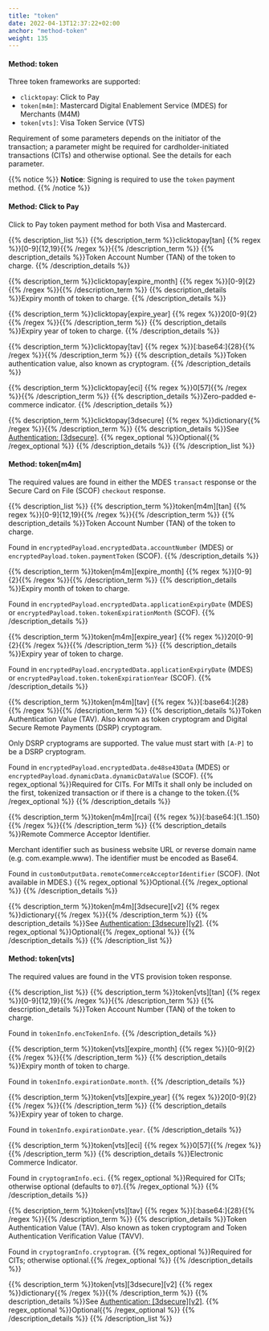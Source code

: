```yaml
---
title: "token"
date: 2022-04-13T12:37:22+02:00
anchor: "method-token"
weight: 135
---
```

#### Method: token

Three token frameworks are supported:

* `clicktopay`: Click to Pay
* `token[m4m]`: Mastercard Digital Enablement Service (MDES) for Merchants (M4M)
* `token[vts]`: Visa Token Service (VTS)

Requirement of some parameters depends on the initiator of the transaction; a parameter might be required for cardholder-initiated transactions (CITs) and otherwise optional. See the details for each parameter.

{{% notice %}}
**Notice**: Signing is required to use the `token` payment method.
{{% /notice %}}

#### Method: Click to Pay

Click to Pay token payment method for both Visa and Mastercard.

{{% description_list %}}
{{% description_term %}}clicktopay[tan] {{% regex %}}[0-9]{12,19}{{% /regex %}}{{% /description_term %}}
{{% description_details %}}Token Account Number (TAN) of the token to charge.
{{% /description_details %}}

{{% description_term %}}clicktopay[expire_month] {{% regex %}}[0-9]{2}{{% /regex %}}{{% /description_term %}}
{{% description_details %}}Expiry month of token to charge.
{{% /description_details %}}

{{% description_term %}}clicktopay[expire_year] {{% regex %}}20[0-9]{2}{{% /regex %}}{{% /description_term %}}
{{% description_details %}}Expiry year of token to charge.
{{% /description_details %}}

{{% description_term %}}clicktopay[tav] {{% regex %}}[:base64:]{28}{{% /regex %}}{{% /description_term %}}
{{% description_details %}}Token authentication value, also known as cryptogram.
{{% /description_details %}}

{{% description_term %}}clicktopay[eci] {{% regex %}}0[57]{{% /regex %}}{{% /description_term %}}
{{% description_details %}}Zero-padded e-commerce indicator.
{{% /description_details %}}

{{% description_term %}}clicktopay[3dsecure] {{% regex %}}dictionary{{% /regex %}}{{% /description_term %}}
{{% description_details %}}See [Authentication: [3dsecure]](#authentication-3dsecure-v2).
{{% regex_optional %}}Optional{{% /regex_optional %}}
{{% /description_details %}}
{{% /description_list %}}

#### Method: token[m4m]

The required values are found in either the MDES `transact` response or the Secure Card on File (SCOF) `checkout` response.

{{% description_list %}}
{{% description_term %}}token[m4m][tan] {{% regex %}}[0-9]{12,19}{{% /regex %}}{{% /description_term %}}
{{% description_details %}}Token Account Number (TAN) of the token to charge.

Found in `encryptedPayload.encryptedData.accountNumber` (MDES) or `encryptedPayload.token.paymentToken` (SCOF).
{{% /description_details %}}

{{% description_term %}}token[m4m][expire_month] {{% regex %}}[0-9]{2}{{% /regex %}}{{% /description_term %}}
{{% description_details %}}Expiry month of token to charge.

Found in `encryptedPayload.encryptedData.applicationExpiryDate` (MDES) or `encryptedPayload.token.tokenExpirationMonth` (SCOF).
{{% /description_details %}}

{{% description_term %}}token[m4m][expire_year] {{% regex %}}20[0-9]{2}{{% /regex %}}{{% /description_term %}}
{{% description_details %}}Expiry year of token to charge.

Found in `encryptedPayload.encryptedData.applicationExpiryDate` (MDES) or `encryptedPayload.token.tokenExpirationYear` (SCOF).
{{% /description_details %}}

{{% description_term %}}token[m4m][tav] {{% regex %}}[:base64:]{28}{{% /regex %}}{{% /description_term %}}
{{% description_details %}}Token Authentication Value (TAV). Also known as token cryptogram and Digital Secure Remote Payments (DSRP) cryptogram.

Only DSRP cryptograms are supported. The value must start with `[A-P]` to be a DSRP cryptogram.

Found in `encryptedPayload.encryptedData.de48se43Data` (MDES) or `encryptedPayload.dynamicData.dynamicDataValue` (SCOF).
{{% regex_optional %}}Required for CITs. For MITs it shall only be included on the first, tokenized transaction or if there is a change to the token.{{% /regex_optional %}}
{{% /description_details %}}

{{% description_term %}}token[m4m][rcai] {{% regex %}}[:base64:]{1..150}{{% /regex %}}{{% /description_term %}}
{{% description_details %}}Remote Commerce Acceptor Identifier.

Merchant identifier such as business website URL or reverse domain name (e.g. com.example.www). The identifier must be encoded as Base64.

Found in `customOutputData.remoteCommerceAcceptorIdentifier` (SCOF). (Not available in MDES.)
{{% regex_optional %}}Optional.{{% /regex_optional %}}
{{% /description_details %}}

{{% description_term %}}token[m4m][3dsecure][v2] {{% regex %}}dictionary{{% /regex %}}{{% /description_term %}}
{{% description_details %}}See [Authentication: [3dsecure][v2]](#authentication-3dsecure-v2).
{{% regex_optional %}}Optional{{% /regex_optional %}}
{{% /description_details %}}
{{% /description_list %}}

#### Method: token[vts]

The required values are found in the VTS provision token response.

{{% description_list %}}
{{% description_term %}}token[vts][tan] {{% regex %}}[0-9]{12,19}{{% /regex %}}{{% /description_term %}}
{{% description_details %}}Token Account Number (TAN) of the token to charge.

Found in `tokenInfo.encTokenInfo`.
{{% /description_details %}}

{{% description_term %}}token[vts][expire_month] {{% regex %}}[0-9]{2}{{% /regex %}}{{% /description_term %}}
{{% description_details %}}Expiry month of token to charge.

Found in `tokenInfo.expirationDate.month`.
{{% /description_details %}}

{{% description_term %}}token[vts][expire_year] {{% regex %}}20[0-9]{2}{{% /regex %}}{{% /description_term %}}
{{% description_details %}}Expiry year of token to charge.

Found in `tokenInfo.expirationDate.year`.
{{% /description_details %}}

{{% description_term %}}token[vts][eci] {{% regex %}}0[57]{{% /regex %}}{{% /description_term %}}
{{% description_details %}}Electronic Commerce Indicator.

Found in `cryptogramInfo.eci`.
{{% regex_optional %}}Required for CITs; otherwise optional (defaults to `07`).{{% /regex_optional %}}
{{% /description_details %}}

{{% description_term %}}token[vts][tav] {{% regex %}}[:base64:]{28}{{% /regex %}}{{% /description_term %}}
{{% description_details %}}Token Authentication Value (TAV). Also known as token cryptogram and Token Authentication Verification Value (TAVV).

Found in `cryptogramInfo.cryptogram`.
{{% regex_optional %}}Required for CITs; otherwise optional.{{% /regex_optional %}}
{{% /description_details %}}

{{% description_term %}}token[vts][3dsecure][v2] {{% regex %}}dictionary{{% /regex %}}{{% /description_term %}}
{{% description_details %}}See [Authentication: [3dsecure][v2]](#authentication-3dsecure-v2).
{{% regex_optional %}}Optional{{% /regex_optional %}}
{{% /description_details %}}
{{% /description_list %}}

